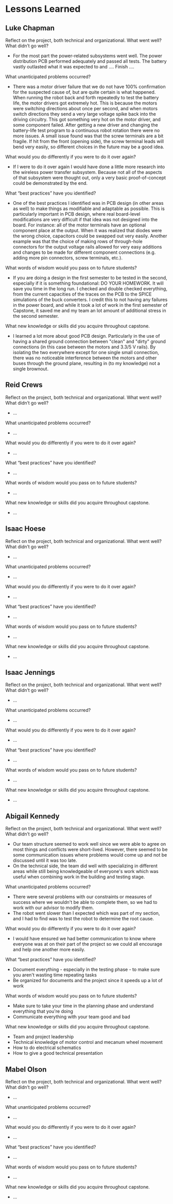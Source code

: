 # Lessons Learned

## Luke Chapman

Reflect on the project, both technical and organizational. What went well? What didn’t go well? 

- For the most part the power-related subsystems went well. The power distribution PCB performed adequately and passed all tests. The battery vastly outlasted what it was expected to and .... Finish ....

What unanticipated problems occurred? 

- There was a motor driver failure that we do not have 100% confirmation for the suspected cause of, but are quite certain is what happened. When running the robot back and forth repeatedly to test the battery life, the motor drivers got extremely hot. This is because the motors were switching directions about once per second, and when motors switch directions they send a very large voltage spike back into the driving circuitry. This got something very hot on the motor driver, and some component failed. After getting a new driver and changing the battery-life test program to a continuous robot rotation there were no more issues. A small issue found was that the screw terminals are a bit fragile. If hit from the front (opening side), the screw terminal leads will bend very easily, so different choices in the future may be a good idea.

What would you do differently if you were to do it over again? 

- If I were to do it over again I would have done a little more research into the wireless power transfer subsystem. Because not all of the aspects of that subsystem were thought out, only a very basic proof-of-concept could be demonstrated by the end.

What “best practices” have you identified? 

- One of the best practices I identified was in PCB design (in other areas as well) to make things as modifiable and adaptable as possible. This is particularly important in PCB design, where real board-level modifications are very difficult if that idea was not designed into the board. For instance: all of the motor terminals have an optional component place at the output. When it was realized that diodes were the wrong choice, capacitors could be swapped out very easily. Another example was that the choice of making rows of through-hole connectors for the output voltage rails allowed for very easy additions and changes to be made for different component connections (e.g. adding more pin connectors, screw terminals, etc.).

What words of wisdom would you pass on to future students?

- If you are doing a design in the first semester to be tested in the second, especially if it is something foundational: DO YOUR HOMEWORK. It will save you time in the long run. I checked and double checked everything, from the current capacities of the traces on the PCB to the SPICE simulations of the buck converters. I credit this to not having any failures in the power board, and while it took a lot of work in the first semester of Capstone, it saved me and my team an lot amount of additional stress in the second semester.

What new knowledge or skills did you acquire throughout capstone.

- I learned a lot more about good PCB design. Particularly in the use of having a shared ground connection between "clean" and "dirty" ground connections (in this case between the motors and 3.3/5 V rails). By isolating the two everywhere except for one single small connection, there was no noticeable interference between the motors and other buses through the ground plane, resulting in (to my knowledge) not a single brownout.

## Reid Crews

Reflect on the project, both technical and organizational. What went well? What didn’t go well? 

- ...

What unanticipated problems occurred? 

- ...

What would you do differently if you were to do it over again? 

- ...

What “best practices” have you identified? 

- ...

What words of wisdom would you pass on to future students?

- ...

What new knowledge or skills did you acquire throughout capstone.

- ...

## Isaac Hoese

Reflect on the project, both technical and organizational. What went well? What didn’t go well? 

- ...

What unanticipated problems occurred? 

- ...

What would you do differently if you were to do it over again? 

- ...

What “best practices” have you identified? 

- ...

What words of wisdom would you pass on to future students?

- ...

What new knowledge or skills did you acquire throughout capstone.

- ...

## Isaac Jennings

Reflect on the project, both technical and organizational. What went well? What didn’t go well? 

- ...

What unanticipated problems occurred? 

- ...

What would you do differently if you were to do it over again? 

- ...

What “best practices” have you identified? 

- ...

What words of wisdom would you pass on to future students?

- ...

What new knowledge or skills did you acquire throughout capstone.

- ...

## Abigail Kennedy

Reflect on the project, both technical and organizational. What went well? What didn’t go well? 

- Our team structure seemed to work well since we were able to agree on most things and conflicts were short-lived. However, there seemed to be some communication issues where problems would come up and not be discussed until it was too late.
- On the technical side, the team did well with specializing in different areas while still being knowledgeable of everyone's work which was useful when combining work in the building and testing stage.

What unanticipated problems occurred? 

- There were several problems with our constraints or measures of success where we wouldn't be able to complete them, so we had to work with our advisor to modify them.
- The robot went slower than I expected which was part of my section, and I had to find was to test the robot to determine the root cause.

What would you do differently if you were to do it over again? 

- I would have ensured we had better communication to know where everyone was at on their part of the project so we could all encourage and help one another more easily.

What “best practices” have you identified? 

- Document everything - especially in the testing phase - to make sure you aren't wasting time repeating tasks
- Be organized for documents and the project since it speeds up a lot of work

What words of wisdom would you pass on to future students?

- Make sure to take your time in the planning phase and understand everything that you're doing
- Communicate everything with your team good and bad

What new knowledge or skills did you acquire throughout capstone.

- Team and project leadership
- Technical knowledge of motor control and mecanum wheel movement
- How to do electrical schematics
- How to give a good technical presentation

## Mabel Olson

Reflect on the project, both technical and organizational. What went well? What didn’t go well? 

- ...

What unanticipated problems occurred? 

- ...

What would you do differently if you were to do it over again? 

- ...

What “best practices” have you identified? 

- ...

What words of wisdom would you pass on to future students?

- ...

What new knowledge or skills did you acquire throughout capstone.

- ...

